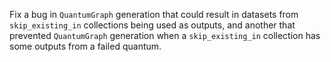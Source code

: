 Fix a bug in `QuantumGraph` generation that could result in datasets from `skip_existing_in` collections being used as outputs, and another that prevented `QuantumGraph` generation when a `skip_existing_in` collection has some outputs from a failed quantum.
